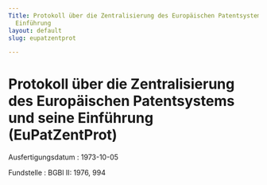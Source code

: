 ```yaml
---
Title: Protokoll über die Zentralisierung des Europäischen Patentsystems und seine
  Einführung
layout: default
slug: eupatzentprot

---
```


# Protokoll über die Zentralisierung des Europäischen Patentsystems und seine Einführung (EuPatZentProt)

Ausfertigungsdatum
:   1973-10-05

Fundstelle
:   BGBl II: 1976, 994

